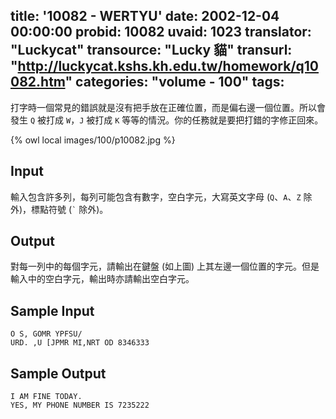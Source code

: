 title: '10082 - WERTYU'
date: 2002-12-04 00:00:00
probid: 10082
uvaid: 1023
translator: "Luckycat"
transource: "Lucky 貓"
transurl: "http://luckycat.kshs.kh.edu.tw/homework/q10082.htm"
categories: "volume - 100"
tags:
---

打字時一個常見的錯誤就是沒有把手放在正確位置，而是偏右邊一個位置。所以會發生 `Q` 被打成 `W`，`J` 被打成 `K` 等等的情況。你的任務就是要把打錯的字修正回來。

{% owl local images/100/p10082.jpg %}

## Input ##

輸入包含許多列，每列可能包含有數字，空白字元，大寫英文字母 (`Q`、`A`、`Z` 除外)，標點符號 (<code>&#96;</code> 除外)。

## Output ##

對每一列中的每個字元，請輸出在鍵盤 (如上圖) 上其左邊一個位置的字元。但是輸入中的空白字元，輸出時亦請輸出空白字元。

## Sample Input ##

	O S, GOMR YPFSU/
	URD. ,U [JPMR MI,NRT OD 8346333

## Sample Output ##

	I AM FINE TODAY.
	YES, MY PHONE NUMBER IS 7235222
